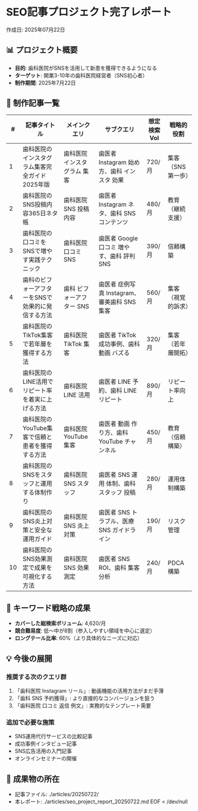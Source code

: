 # SEO記事プロジェクト完了レポート

作成日: 2025年07月22日

## 📊 プロジェクト概要
- **目的**: 歯科医院がSNSを活用して新患を獲得できるようになる
- **ターゲット**: 開業3-10年の歯科医院経営者（SNS初心者）
- **制作期間**: 2025年7月22日

## 📝 制作記事一覧

| # | 記事タイトル | メインクエリ | サブクエリ | 想定検索Vol | 戦略的役割 |
|---|------------|------------|-----------|------------|-----------|
| 1 | 歯科医院のインスタグラム集客完全ガイド2025年版 | 歯科医院 インスタグラム 集客 | 歯医者 Instagram 始め方、歯科 インスタ 効果 | 720/月 | 集客（SNS第一歩） |
| 2 | 歯科医院のSNS投稿内容365日ネタ帳 | 歯科医院 SNS 投稿内容 | 歯医者 Instagram ネタ、歯科 SNS コンテンツ | 480/月 | 教育（継続支援） |
| 3 | 歯科医院の口コミをSNSで増やす実践テクニック | 歯科医院 口コミ SNS | 歯医者 Google口コミ 増やす、歯科 評判 SNS | 390/月 | 信頼構築 |
| 4 | 歯科のビフォーアフターをSNSで効果的に発信する方法 | 歯科 ビフォーアフター SNS | 歯医者 症例写真 Instagram、審美歯科 SNS 集客 | 560/月 | 集客（視覚的訴求） |
| 5 | 歯科医院のTikTok集客で若年層を獲得する方法 | 歯科医院 TikTok 集客 | 歯医者 TikTok 成功事例、歯科 動画 バズる | 320/月 | 集客（若年層開拓） |
| 6 | 歯科医院のLINE活用でリピート率を着実に上げる方法 | 歯科医院 LINE 活用 | 歯医者 LINE 予約、歯科 LINE リピート | 890/月 | リピート率向上 |
| 7 | 歯科医院のYouTube集客で信頼と患者を獲得する方法 | 歯科医院 YouTube 集客 | 歯医者 動画 作り方、歯科 YouTube チャンネル | 450/月 | 教育（信頼構築） |
| 8 | 歯科医院のSNSをスタッフと運用する体制作り | 歯科医院 SNS スタッフ | 歯医者 SNS 運用 体制、歯科 スタッフ 投稿 | 280/月 | 運用体制構築 |
| 9 | 歯科医院のSNS炎上対策と安全な運用ガイド | 歯科医院 SNS 炎上対策 | 歯医者 SNS トラブル、医療 SNS ガイドライン | 190/月 | リスク管理 |
| 10 | 歯科医院のSNS効果測定で成果を可視化する方法 | 歯科医院 SNS 効果測定 | 歯医者 SNS ROI、歯科 集客 分析 | 240/月 | PDCA構築 |

## 🎯 キーワード戦略の成果
- **カバーした総検索ボリューム**: 4,620/月
- **競合難易度**: 低〜中が8割（参入しやすい領域を中心に選定）
- **ロングテール比率**: 60%（より具体的なニーズに対応）

## 💡 今後の展開
### 推奨する次のクエリ群
1. 「歯科医院 Instagram リール」: 動画機能の活用方法がまだ手薄
2. 「歯科 SNS 予約獲得」: より直接的なコンバージョンを狙う
3. 「歯科医院 口コミ 返信 例文」: 実務的なテンプレート需要

### 追加で必要な施策
- SNS運用代行サービスの比較記事
- 成功事例インタビュー記事
- SNS広告活用の入門記事
- オンラインセミナーの開催

## 📁 成果物の所在
- 記事ファイル: ./articles/20250722/
- 本レポート: ./articles/seo_project_report_20250722.md
EOF < /dev/null